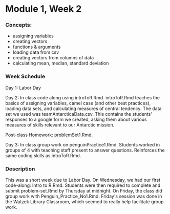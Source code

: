 # Module 1, Week 2

### Concepts:

-   assigning variables
-   creating vectors
-   functions & arguments
-   loading data from csv
-   creating vectors from columns of data
-   calculating mean, median, standard deviation

### Week Schedule

Day 1: Labor Day

Day 2: In class code along using introToR.Rmd. introToR.Rmd teaches the basics of assigning variables, camel case (and other best practices), loading data sets, and calculating measures of central tendency. The data set we used was teamAntarcticaData.csv. This contains the students' responses to a google form we created, asking them about various measures of skills relevant to our Antarctic mission.

Post-class Homework: problemSet1.Rmd.

Day 3: In class group work on penguinPractice1.Rmd. Students worked in groups of 4 with teaching staff present to answer questions. Reinforces the same coding skills as introToR.Rmd.

### Description

This was a short week due to Labor Day. On Wednesday, we had our first code-along: Intro to R.Rmd. Students were then required to complete and submit problem-set.Rmd by Thursday at midnight. On Friday, the class did group work with Penguin_Practice_No1.Rmd. Friday's session was done in the Watzek Library Classroom, which seemed to really help facilitate group work.
